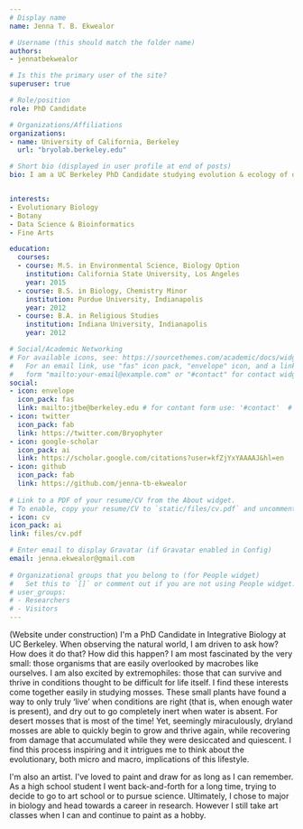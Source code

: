 ```yaml
---
# Display name
name: Jenna T. B. Ekwealor

# Username (this should match the folder name)
authors:
- jennatbekwealor

# Is this the primary user of the site?
superuser: true

# Role/position
role: PhD Candidate

# Organizations/Affiliations
organizations:
- name: University of California, Berkeley
  url: "bryolab.berkeley.edu"

# Short bio (displayed in user profile at end of posts)
bio: I am a UC Berkeley PhD Candidate studying evolution & ecology of desiccation-tolerant desert mosses.


interests:
- Evolutionary Biology
- Botany
- Data Science & Bioinformatics
- Fine Arts

education:
  courses:
  - course: M.S. in Environmental Science, Biology Option
    institution: California State University, Los Angeles
    year: 2015
  - course: B.S. in Biology, Chemistry Minor
    institution: Purdue University, Indianapolis
    year: 2012
  - course: B.A. in Religious Studies
    institution: Indiana University, Indianapolis
    year: 2012

# Social/Academic Networking
# For available icons, see: https://sourcethemes.com/academic/docs/widgets/#icons
#   For an email link, use "fas" icon pack, "envelope" icon, and a link in the
#   form "mailto:your-email@example.com" or "#contact" for contact widget.
social:
- icon: envelope
  icon_pack: fas
  link: mailto:jtbe@berkeley.edu # for contant form use: '#contact'  # For a direct email link, use "mailto:test@example.org".
- icon: twitter
  icon_pack: fab
  link: https://twitter.com/Bryophyter
- icon: google-scholar
  icon_pack: ai
  link: https://scholar.google.com/citations?user=kfZjYxYAAAAJ&hl=en
- icon: github
  icon_pack: fab
  link: https://github.com/jenna-tb-ekwealor
  
# Link to a PDF of your resume/CV from the About widget.
# To enable, copy your resume/CV to `static/files/cv.pdf` and uncomment the lines below.  
- icon: cv
icon_pack: ai
link: files/cv.pdf

# Enter email to display Gravatar (if Gravatar enabled in Config)
email: jenna.ekwealor@gmail.com
  
# Organizational groups that you belong to (for People widget)
#   Set this to `[]` or comment out if you are not using People widget.  
# user_groups:
# - Researchers
# - Visitors
---
```




(Website under construction) I'm a PhD Candidate in Integrative Biology at UC Berkeley. When observing the natural world, I am driven to ask how? How does it do that? How did this happen? I am most fascinated by the very small: those organisms that are easily overlooked by macrobes like ourselves. I am also excited by extremophiles: those that can survive and thrive in conditions thought to be difficult for life itself. I find these interests come together easily in studying mosses. These small plants have found a way to only truly ‘live’ when conditions are right (that is, when enough water is present), and dry out to go completely inert when water is absent. For desert mosses that is most of the time! Yet, seemingly miraculously, dryland mosses are able to quickly begin to grow and thrive again, while recovering from damage that accumulated while they were desiccated and quiescent. I find this process inspiring and it intrigues me to think about the evolutionary, both micro and macro, implications of this lifestyle.

I'm also an artist. I've loved to paint and draw for as long as I can remember. As a high school student I went back-and-forth for a long time, trying to decide to go to art school or to pursue science. Ultimately, I chose to major in biology and head towards a career in research. However I still take art classes when I can and continue to paint as a hobby.
